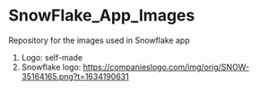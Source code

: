 # SnowFlake_App_Images
Repository for the images used in Snowflake app
1. Logo: self-made
2. Snowflake logo: https://companieslogo.com/img/orig/SNOW-35164165.png?t=1634190631
